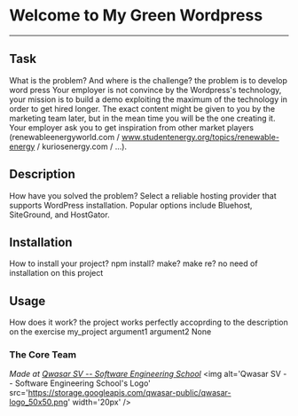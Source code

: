 # Welcome to My Green Wordpress
***

## Task
 What is the problem? And where is the challenge?
the problem is to develop word press Your employer is not convince by the Wordpress's technology, 
your mission is to build a demo exploiting the maximum of the technology in order to get hired longer. The exact content might be given to you by the marketing team later, but in the mean time you will be the one creating it. Your employer ask you to get inspiration from other market players (renewableenergyworld.com / www.studentenergy.org/topics/renewable-energy / kuriosenergy.com / ...).
## Description
 How have you solved the problem?
Select a reliable hosting provider that supports WordPress installation. Popular options include Bluehost, SiteGround, and HostGator.
## Installation
 How to install your project? npm install? make? make re?
no need of installation on this project
## Usage
 How does it work?
the project works perfectly accoprding to the description on the exercise
my_project argument1 argument2
None

### The Core Team


<span><i>Made at <a href='https://qwasar.io'>Qwasar SV -- Software Engineering School</a></i></span>
<span><img alt='Qwasar SV -- Software Engineering School's Logo' src='https://storage.googleapis.com/qwasar-public/qwasar-logo_50x50.png' width='20px' /></span>
